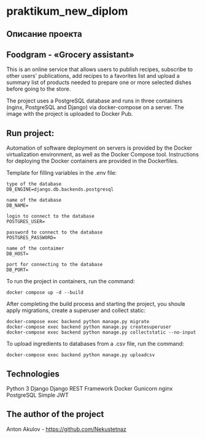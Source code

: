 # praktikum_new_diplom

## Описание проекта
## Foodgram - «Grocery assistant»

This is an online service that allows users to publish recipes, subscribe to other users' publications, add recipes to a favorites list and upload a summary list of products needed to prepare one or more selected dishes before going to the store.

The project uses a PostgreSQL database and runs in three containers (nginx, PostgreSQL and Django) via docker-compose on a server. The image with the project is uploaded to Docker Pub.

## Run project:
Automation of software deployment on servers is provided by the Docker virtualization environment, as well as the Docker Compose tool.
Instructions for deploying the Docker containers are provided in the Dockerfiles.

Template for filling variables in the .env file:
```
type of the database
DB_ENGINE=django.db.backends.postgresql

name of the database
DB_NAME=

login to connect to the database
POSTGRES_USER=

password to connect to the database
POSTGRES_PASSWORD=

name of the contaimer
DB_HOST=

port for connecting to the database
DB_PORT=
```

To run the project in containers, run the command:
```
docker compose up -d --build
```

After completing the build process and starting the project, you shoulв apply migrations, create a superuser and collect static:
```
docker-compose exec backend python manage.py migrate
docker-compose exec backend python manage.py createsuperuser
docker-compose exec backend python manage.py collectstatic --no-input
```

To upload ingredients to databases from a .csv file, run the command:
```
docker-compose exec backend python manage.py uploadcsv
```

## Technologies
Python 3
Django
Django REST Framework
Docker
Gunicorn
nginx
PostgreSQL
Simple JWT

## The author of the project
Anton Akulov - https://github.com/Nekustetnaz
